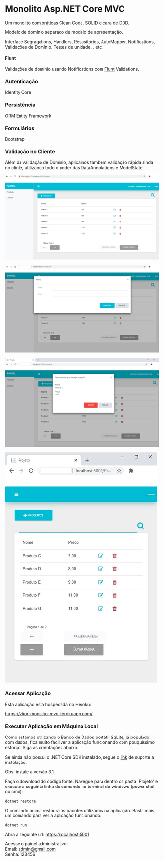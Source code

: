 # Monolito Asp.NET Core MVC

Um monolito com práticas Clean Code, SOLID e cara de DDD. 

Modelo de domínio separado de modelo de apresentação. 

Interface Segragations, Handlers, Resositories, AutoMapper, Notifications, Validações de Domínio, Testes de unidade, , etc.

#### Flunt
Validações de domínio usando Notifications com [Flunt](https://github.com/andrebaltieri/flunt) Validations.

### Autenticação 
Identity Core

### Persistência 
ORM Entity Framework

### Formulários
Bootstrap

### Validação no Cliente
Além da validação de Domínio, aplicamos também validação rápida ainda no clinte, utilizando todo o poder das DataAnnotations e ModelState.


![alt text](src/Projeto/wwwroot/images/01.jpg?raw=true=250x250 "Title")

![alt text](src/Projeto/wwwroot/images/02.jpg?raw=true=250x250 "Title")

![alt text](src/Projeto/wwwroot/images/03.jpg?raw=true=250x250 "Title")

![alt text](src/Projeto/wwwroot/images/04.jpg?raw=true=250x250 "Title")


### Acessar Aplicação 
Esta aplicação está hospedada no Heroku:

https://vitor-monolito-mvc.herokuapp.com/


### Executar Aplicação em Máquina Local
Como estamos utilizando o Banco de Dados portátil SqLite, já populado com dados, fica muito fácil ver a aplicação funcionando com pouquíssimo esforço. Siga as orientações abaixo.

Se ainda não possui o .NET Core SDK instalado, segue o [link](https://docs.microsoft.com/pt-br/dotnet/core/install/windows?tabs=netcore31) de suporte a instalação.

Obs: instale a versão 3.1

Faça o download do código fonte. Navegue para dentro da pasta 'Projeto' e execute a seguinte linha de comando no terminal do windows (power shel ou cmd):

```
dotnet restore
```

O comando acima restaura os pacotes utilizados na aplicação. Basta mais um comando para ver a aplicação funcionando:

```
dotnet run
```

Abra a seguinte url:
[https://localhost:5001](https://localhost:5001) 


Acesse o painel administrativo:  
Email: admin@gmail.com  
Senha: 123456  



